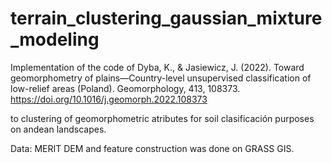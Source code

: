# terrain_clustering_gaussian_mixture_modeling


Implementation of the code of Dyba, K., & Jasiewicz, J. (2022). Toward geomorphometry of plains—Country-level unsupervised classification of low-relief areas (Poland). Geomorphology, 413, 108373. https://doi.org/10.1016/j.geomorph.2022.108373 

to clustering of geomorphometric atributes for soil clasificación purposes on andean landscapes.

Data: MERIT DEM and feature construction was done on GRASS GIS.


